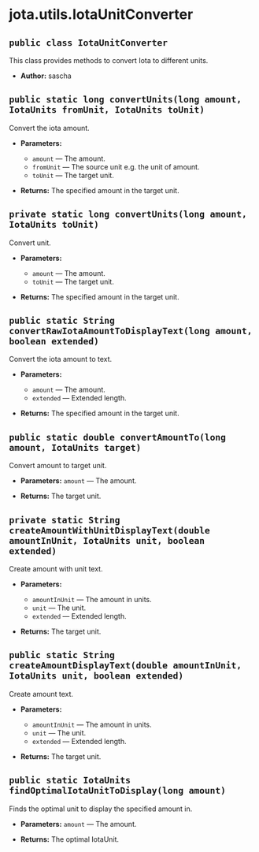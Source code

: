 # jota.utils.IotaUnitConverter

## `public class IotaUnitConverter`

This class provides methods to convert Iota to different units.

 * **Author:** sascha

## `public static long convertUnits(long amount, IotaUnits fromUnit, IotaUnits toUnit)`

Convert the iota amount.

 * **Parameters:**
   * `amount` — The amount.
   * `fromUnit` — The source unit e.g. the unit of amount.
   * `toUnit` — The target unit.
 * **Returns:** The specified amount in the target unit.

     <p>

## `private static long convertUnits(long amount, IotaUnits toUnit)`

Convert unit.

 * **Parameters:**
   * `amount` — The amount.
   * `toUnit` — The target unit.
 * **Returns:** The specified amount in the target unit.

     <p>

## `public static String convertRawIotaAmountToDisplayText(long amount, boolean extended)`

Convert the iota amount to text.

 * **Parameters:**
   * `amount` — The amount.
   * `extended` — Extended length.
 * **Returns:** The specified amount in the target unit.

     <p>

## `public static double convertAmountTo(long amount, IotaUnits target)`

Convert amount to target unit.

 * **Parameters:** `amount` — The amount.
 * **Returns:** The target unit.

     <p>

## `private static String createAmountWithUnitDisplayText(double amountInUnit, IotaUnits unit, boolean extended)`

Create amount with unit text.

 * **Parameters:**
   * `amountInUnit` — The amount in units.
   * `unit` — The unit.
   * `extended` — Extended length.
 * **Returns:** The target unit.

     <p>

## `public static String createAmountDisplayText(double amountInUnit, IotaUnits unit, boolean extended)`

Create amount text.

 * **Parameters:**
   * `amountInUnit` — The amount in units.
   * `unit` — The unit.
   * `extended` — Extended length.
 * **Returns:** The target unit.

     <p>

## `public static IotaUnits findOptimalIotaUnitToDisplay(long amount)`

Finds the optimal unit to display the specified amount in.

 * **Parameters:** `amount` — The amount.
 * **Returns:** The optimal IotaUnit.

     <p>

